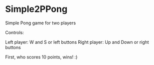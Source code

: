 # Simple2PPong
Simple Pong game for two players

Controls:

Left player: W and S or left buttons
Right player: Up and Down or right buttons

First, who scores 10 points, wins! :)
